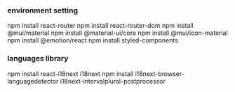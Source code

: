 ### environment setting
npm install react-router
npm install react-router-dom
npm install @mui/material
npm install @material-ui/core
npm install @mui/icon-material
npm install @emotion/react
npm install styled-components

### languages library
npm install react-i18next i18next 
npm install i18next-browser-languagedetector i18next-intervalplural-postprocessor

